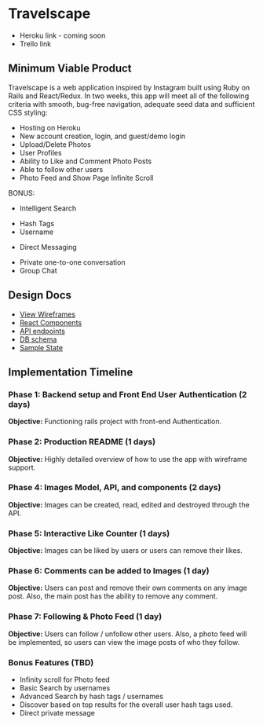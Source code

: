 # Travelscape

- Heroku link - coming soon
- Trello link

## Minimum Viable Product

Travelscape is a web application inspired by Instagram built using Ruby on Rails and React/Redux. In two weeks, this app will meet all of the following criteria with smooth, bug-free navigation, adequate seed data and sufficient CSS styling:

 - Hosting on Heroku
 - New account creation, login, and guest/demo login
 - Upload/Delete Photos
 - User Profiles
 - Ability to Like and Comment Photo Posts
 - Able to follow other users
 - Photo Feed and Show Page Infinite Scroll

 BONUS:
 * Intelligent Search
  + Hash Tags
  + Username
 * Direct Messaging
  + Private one-to-one conversation
  + Group Chat

## Design Docs

 * [View Wireframes][wireframes]
 * [React Components][components]
 * [API endpoints][api-endpoints]
 * [DB schema][schema]
 * [Sample State][sample-state]

 [wireframes]: docs/wireframes
 [components]: docs/component-hierarchy.md
 [sample-state]: docs/sample-state.md
 [api-endpoints]: docs/api-endpoints.md
 [schema]: docs/schema.md


## Implementation Timeline

### Phase 1: Backend setup and Front End User Authentication (2 days)

  **Objective:** Functioning rails project with front-end Authentication.

### Phase 2: Production README (1 days)

  **Objective:** Highly detailed overview of how to use the app with wireframe support.

### Phase 4: Images Model, API, and components (2 days)

  **Objective:** Images can be created, read, edited and destroyed through the API.

### Phase 5: Interactive Like Counter (1 days)

  **Objective:** Images can be liked by users or  users can remove their likes.

### Phase 6: Comments can be added to Images (1 day)

  **Objective:** Users can post and remove their own comments on any image post. Also, the main post has the ability to remove any comment.

### Phase 7: Following & Photo Feed (1 day)

  **Objective:** Users can follow / unfollow other users. Also, a photo feed will be implemented, so users can view the image posts of who they follow.



### Bonus Features (TBD)
 - Infinity scroll for Photo feed
 - Basic Search by usernames
 - Advanced Search by hash tags / usernames
 - Discover based on top results for the overall user hash tags used.
 - Direct private message
